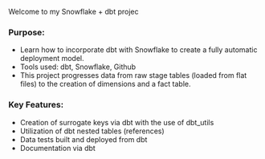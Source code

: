 Welcome to my Snowflake + dbt projec

### Purpose:

- Learn how to incorporate dbt with Snowflake to create a fully automatic deployment model.
- Tools used: dbt, Snowflake, Github
- This project progresses data from raw stage tables (loaded from flat files) to the creation of dimensions and a fact table.

### Key Features:
- Creation of surrogate keys via dbt with the use of dbt_utils
- Utilization of dbt nested tables (references)
- Data tests built and deployed from dbt
- Documentation via dbt
